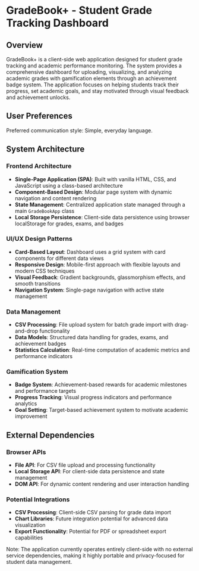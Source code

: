 # GradeBook+ - Student Grade Tracking Dashboard

## Overview

GradeBook+ is a client-side web application designed for student grade tracking and academic performance monitoring. The system provides a comprehensive dashboard for uploading, visualizing, and analyzing academic grades with gamification elements through an achievement badge system. The application focuses on helping students track their progress, set academic goals, and stay motivated through visual feedback and achievement unlocks.

## User Preferences

Preferred communication style: Simple, everyday language.

## System Architecture

### Frontend Architecture
- **Single-Page Application (SPA)**: Built with vanilla HTML, CSS, and JavaScript using a class-based architecture
- **Component-Based Design**: Modular page system with dynamic navigation and content rendering
- **State Management**: Centralized application state managed through a main `GradeBookApp` class
- **Local Storage Persistence**: Client-side data persistence using browser localStorage for grades, exams, and badges

### UI/UX Design Patterns
- **Card-Based Layout**: Dashboard uses a grid system with card components for different data views
- **Responsive Design**: Mobile-first approach with flexible layouts and modern CSS techniques
- **Visual Feedback**: Gradient backgrounds, glassmorphism effects, and smooth transitions
- **Navigation System**: Single-page navigation with active state management

### Data Management
- **CSV Processing**: File upload system for batch grade import with drag-and-drop functionality
- **Data Models**: Structured data handling for grades, exams, and achievement badges
- **Statistics Calculation**: Real-time computation of academic metrics and performance indicators

### Gamification System
- **Badge System**: Achievement-based rewards for academic milestones and performance targets
- **Progress Tracking**: Visual progress indicators and performance analytics
- **Goal Setting**: Target-based achievement system to motivate academic improvement

## External Dependencies

### Browser APIs
- **File API**: For CSV file upload and processing functionality
- **Local Storage API**: For client-side data persistence and state management
- **DOM API**: For dynamic content rendering and user interaction handling

### Potential Integrations
- **CSV Processing**: Client-side CSV parsing for grade data import
- **Chart Libraries**: Future integration potential for advanced data visualization
- **Export Functionality**: Potential for PDF or spreadsheet export capabilities

Note: The application currently operates entirely client-side with no external service dependencies, making it highly portable and privacy-focused for student data management.